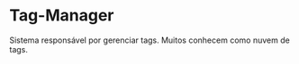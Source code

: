 Tag-Manager
===========

Sistema responsável por gerenciar tags. Muitos conhecem como nuvem de tags.